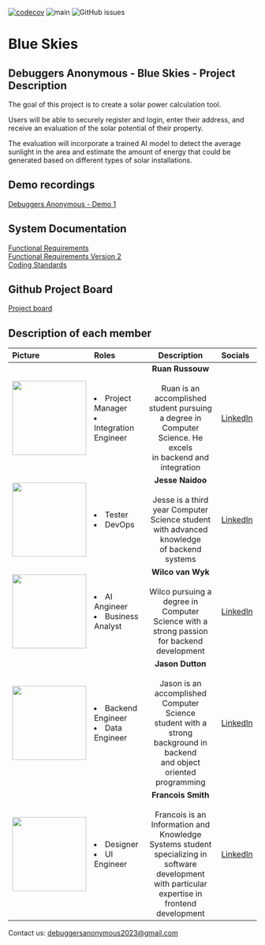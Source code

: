 [![codecov](https://codecov.io/github/COS301-SE-2023/Blue-Skies/branch/main/graph/badge.svg?token=DEFDH7DDQO)](https://codecov.io/github/COS301-SE-2023/Blue-Skies)
![main](https://github.com/COS301-SE-2023/Blue-Skies/actions/workflows/UnitTesting.yml/badge.svg?branch=main)
![GitHub issues](https://img.shields.io/github/issues/COS301-SE-2023/Blue-Skies)

# Blue Skies
## Debuggers Anonymous - Blue Skies - Project Description
The goal of this project is to create a solar power calculation tool.

Users will be able to securely register and login, enter their address, and receive an evaluation of the solar potential of their property. 

The evaluation will incorporate a trained AI model to detect the average sunlight in the area and estimate the amount of energy that could be generated based on different types of solar installations.

## Demo recordings
 <a href="https://drive.google.com/file/d/1Xgv28BjxR3WmmBX1pDHfHS8kiyigUfJt/view?usp=share_link">Debuggers Anonymous - Demo 1</a><br>

## System Documentation
<a href="https://github.com/COS301-SE-2023/Blue-Skies/blob/main/docs/other/Software%20Requirements%20Specification.pdf">Functional Requirements</a><br>
<a href="https://github.com/COS301-SE-2023/Blue-Skies/blob/main/docs/other/Software%20Requirements%20Specification%20Version%202.pdf">Functional Requirements Version 2</a><br>
<a href="https://github.com/COS301-SE-2023/Blue-Skies/blob/main/docs/other/Coding%20Standards.pdf">Coding Standards</a><br>


## Github Project Board
<a href="https://github.com/orgs/COS301-SE-2023/projects/10">Project board</a>

## Description of each member
| Picture        | Roles | Description  | Socials |
| :------------- |:---|:--------------:| :-- |
| <img src="https://avatars.githubusercontent.com/u/112243059?v=4" width="150"> |<li>Project Manager<li>Integration Engineer| <b>Ruan Russouw</b><br><br> Ruan is an accomplished student pursuing<br> a degree in Computer Science. He excels<br> in backend and integration| <a href="https://www.linkedin.com/in/ruan-rossouw-b7a442267/">LinkedIn</a> |
| <img src="https://avatars.githubusercontent.com/u/52546401?v=4" width="150">  |<li>Tester <li>DevOps| <b>Jesse Naidoo</b><br><br> Jesse is a third year Computer <br>Science student with advanced knowledge<br> of backend systems| <a href="https://www.linkedin.com/in/jesse-naidoo-348574206/">LinkedIn</a> |
| <img src="https://avatars.githubusercontent.com/u/104772223?v=4" width="150"> |<li>AI Angineer<li>Business Analyst| <b>Wilco van Wyk</b><br><br>Wilco pursuing a degree in Computer <br> Science with a strong passion<br> for backend development | <a href="https://www.linkedin.com/in/wilco-van-wyk-5b7130268/">LinkedIn</a> |
| <img src="https://avatars.githubusercontent.com/u/105843184?v=4" width="150"> |<li>Backend Engineer <li> Data Engineer| <b>Jason Dutton</b><br><br>Jason is an accomplished Computer Science <br> student with a strong background in backend<br> and object oriented programming | <a href="https://www.linkedin.com/in/jason-dutton-578b5a191/">LinkedIn</a> |
| <img src="https://avatars.githubusercontent.com/u/90509905?v=4" width="150">  |<li>Designer<li>UI Engineer|  <b>Francois Smith</b><br><br>Francois is an Information and Knowledge <br> Systems student specializing in software<br> development with particular expertise in<br> frontend development| <a href="https://www.linkedin.com/in/francois-smith-755a64272">LinkedIn</a> |

Contact us: debuggersanonymous2023@gmail.com
